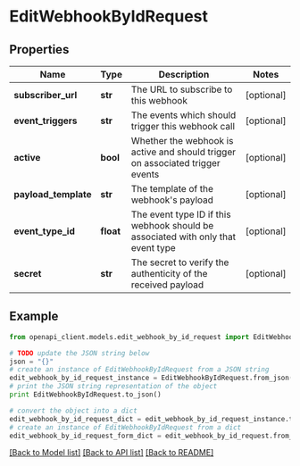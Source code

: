 # EditWebhookByIdRequest


## Properties

Name | Type | Description | Notes
------------ | ------------- | ------------- | -------------
**subscriber_url** | **str** | The URL to subscribe to this webhook | [optional] 
**event_triggers** | **str** | The events which should trigger this webhook call | [optional] 
**active** | **bool** | Whether the webhook is active and should trigger on associated trigger events | [optional] 
**payload_template** | **str** | The template of the webhook&#39;s payload | [optional] 
**event_type_id** | **float** | The event type ID if this webhook should be associated with only that event type | [optional] 
**secret** | **str** | The secret to verify the authenticity of the received payload | [optional] 

## Example

```python
from openapi_client.models.edit_webhook_by_id_request import EditWebhookByIdRequest

# TODO update the JSON string below
json = "{}"
# create an instance of EditWebhookByIdRequest from a JSON string
edit_webhook_by_id_request_instance = EditWebhookByIdRequest.from_json(json)
# print the JSON string representation of the object
print EditWebhookByIdRequest.to_json()

# convert the object into a dict
edit_webhook_by_id_request_dict = edit_webhook_by_id_request_instance.to_dict()
# create an instance of EditWebhookByIdRequest from a dict
edit_webhook_by_id_request_form_dict = edit_webhook_by_id_request.from_dict(edit_webhook_by_id_request_dict)
```
[[Back to Model list]](../README.md#documentation-for-models) [[Back to API list]](../README.md#documentation-for-api-endpoints) [[Back to README]](../README.md)


